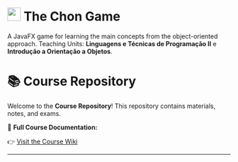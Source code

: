 # <img src="https://raw.githubusercontent.com/profpantoja/chonGame/main/course/img/chon.png" width="30"> The Chon Game
A JavaFX game for learning the main concepts from the object-oriented approach.
Teaching Units: <strong>Linguagens e Técnicas de Programação II</strong> e <strong>Introdução a Orientação a Objetos</Strong>.

# 📚 Course Repository

Welcome to the **Course Repository**! This repository contains materials, notes, and exams.

📖 **Full Course Documentation:**  

👉 [Visit the Course Wiki](https://github.com/profpantoja/chonGame/wiki)

---
